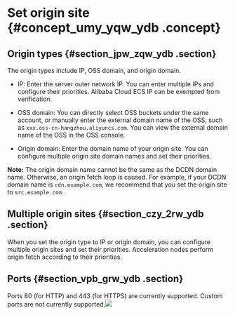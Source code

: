 # Set origin site {#concept_umy_yqw_ydb .concept}

## Origin types {#section_jpw_zqw_ydb .section}

The origin types include IP, OSS domain, and origin domain.

-   IP: Enter the server outer network IP. You can enter multiple IPs and configure their priorities. Alibaba Cloud ECS IP can be exempted from verification.

-   OSS domain: You can directly select OSS buckets under the same account, or manually enter the external domain name of the OSS, such as `xxx.oss-cn-hangzhou.aliyuncs.com`. You can view the external domain name of the OSS in the OSS console.

-   Origin domain: Enter the domain name of your origin site. You can configure multiple origin site domain names and set their priorities.

**Note:** The origin domain name cannot be the same as the DCDN domain name. Otherwise, an origin fetch loop is caused. For example, if your DCDN domain name is `cdn.example.com`, we recommend that you set the origin site to `src.example.com`.


## Multiple origin sites {#section_czy_2rw_ydb .section}

When you set the origin type to IP or origin domain, you can configure multiple origin sites and set their priorities. Acceleration nodes perform origin fetch according to their priorities.

## Ports {#section_vpb_grw_ydb .section}

Ports 80 \(for HTTP\) and 443 \(for HTTPS\) are currently supported. Custom ports are not currently supported.![](http://static-aliyun-doc.oss-cn-hangzhou.aliyuncs.com/assets/img/13453/15456314604383_en-US.png)

